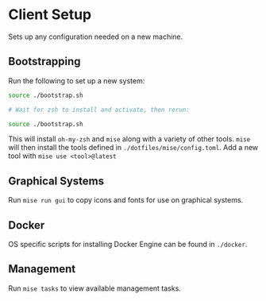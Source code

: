# Client Setup

Sets up any configuration needed on a new machine.

## Bootstrapping

Run the following to set up a new system:

```sh
source ./bootstrap.sh

# Wait for zsh to install and activate, then rerun:

source ./bootstrap.sh
```

This will install `oh-my-zsh` and `mise` along with a variety of other tools. `mise` will then install the tools defined in `./dotfiles/mise/config.toml`. Add a new tool with `mise use <tool>@latest`

## Graphical Systems

Run `mise run gui` to copy icons and fonts for use on graphical systems.

## Docker

OS specific scripts for installing Docker Engine can be found in `./docker`.

## Management

Run `mise tasks` to view available management tasks.

